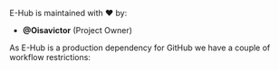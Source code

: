 E-Hub is maintained with :heart: by:

- **@Oisavictor** (Project Owner)	


As E-Hub is a production dependency for GitHub we have a couple of workflow restrictions:
